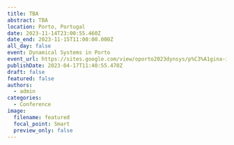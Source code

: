 ```yaml
---
title: TBA
abstract: TBA
location: Porto, Portugal
date: 2023-11-14T23:00:55.460Z
date_end: 2023-11-15T11:00:00.000Z
all_day: false
event: Dynamical Systems in Porto
event_url: https://sites.google.com/view/oporto2023dynsys/p%C3%A1gina-inicial
publishDate: 2023-04-17T11:40:55.470Z
draft: false
featured: false
authors:
  - admin
categories:
  - Conference
image:
  filename: featured
  focal_point: Smart
  preview_only: false
---
```

